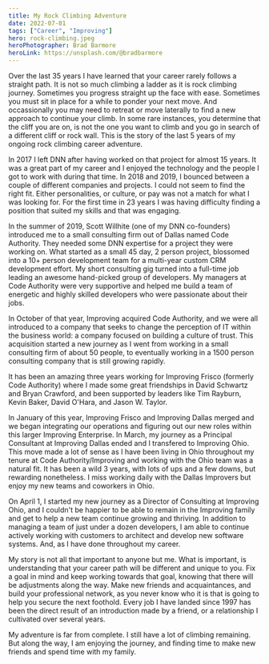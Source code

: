 ```yaml
---
title: My Rock Climbing Adventure
date: 2022-07-01
tags: ["Career", "Improving"]
hero: rock-climbing.jpeg
heroPhotographer: Brad Barmore
heroLink: https://unsplash.com/@bradbarmore
---
```


Over the last 35 years I have learned that your career rarely follows a straight path. It is not so much climbing a ladder as it is rock climbing journey. Sometimes you progress straight up the face with ease. Sometimes you must sit in place for a while to ponder your next move. And occassionally you may need to retreat or move laterally to find a new approach to continue your climb. In some rare instances, you determine that the cliff you are on, is not the one you want to climb and you go in search of a different cliff or rock wall. This is the story of the last 5 years of my ongoing rock climbing career adventure.

<!-- more -->

In 2017 I left DNN after having worked on that project for almost 15 years. It was a great part of my career and I enjoyed the technology and the people I got to work with during that time. In 2018 and 2019, I bounced between a couple of different companies and projects. I could not seem to find the right fit. Either personalities, or culture, or pay was not a match for what I was looking for. For the first time in 23 years I was having difficulty finding a position that suited my skills and that was engaging.

In the summer of 2019, Scott Willhite (one of my DNN co-founders) introduced me to a small consulting firm out of Dallas named Code Authority. They needed some DNN expertise for a project they were working on. What started as a small 45 day, 2 person project, blossomed into a 10+ person development team for a multi-year custom CRM development effort. My short consulting gig turned into a full-time job leading an awesome hand-picked group of developers. My managers at Code Authority were very supportive and helped me build a team of energetic and highly skilled developers who were passionate about their jobs.

In October of that year, Improving acquired Code Authority, and we were all introduced to a company that seeks to change the perception of IT within the business world: a company focused on building a culture of trust. This acquisition started a new journey as I went from working in a small consulting firm of about 50 people, to eventually working in a 1500 person consulting company that is still growing rapidly.

It has been an amazing three years working for Improving Frisco (formerly Code Authority) where I made some great friendships in David Schwartz and Bryan Crawford, and been supported by leaders like Tim Rayburn, Kevin Baker, David O'Hara, and Jason W. Taylor.

In January of this year, Improving Frisco and Improving Dallas merged and we began integrating our operations and figuring out our new roles within this larger Improving Enterprise. In March, my journey as a Principal Consultant at Improving Dallas ended and I transfered to Improving Ohio. This move made a lot of sense as I have been living in Ohio throughout my tenure at Code Authority/Improving and working with the Ohio team was a natural fit. It has been a wild 3 years, with lots of ups and a few downs, but rewarding nonetheless. I miss working daily with the Dallas Improvers but enjoy my new teams and coworkers in Ohio.

On April 1, I started my new journey as a Director of Consulting at Improving Ohio, and I couldn't be happier to be able to remain in the Improving family and get to help a new team continue growing and thriving. In addition to managing a team of just under a dozen developers, I am able to continue actively working with customers to architect and develop new software systems. And, as I have done throughout my career.

My story is not all that important to anyone but me. What is important, is understanding that your career path will be different and unique to you. Fix a goal in mind and keep working towards that goal, knowing that there will be adjustments along the way. Make new friends and acquaintances, and build your professional network, as you never know who it is that is going to help you secure the next foothold. Every job I have landed since 1997 has been the direct result of an introduction made by a friend, or a relationship I cultivated over several years.

My adventure is far from complete. I still have a lot of climbing remaining. But along the way, I am enjoying the journey, and finding time to make new friends and spend time with my family.
